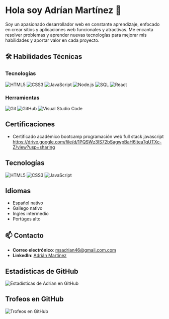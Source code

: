 
 <h1 aling="center">Hola soy Adrían Martínez 👋 </h1> 

Soy un apasionado desarrollador web en constante aprendizaje, enfocado en crear sitios y aplicaciones web funcionales y atractivas. Me encanta resolver problemas y aprender nuevas tecnologías para mejorar mis habilidades y aportar valor en cada proyecto.



## 🛠️ Habilidades Técnicas

### Tecnologías
![HTML5](https://img.shields.io/badge/HTML5-E34F26?style=for-the-badge&logo=html5&logoColor=white)
![CSS3](https://img.shields.io/badge/CSS3-1572B6?style=for-the-badge&logo=css3&logoColor=white)
![JavaScript](https://img.shields.io/badge/JavaScript-F7DF1E?style=for-the-badge&logo=javascript&logoColor=black)
![Node.js](https://img.shields.io/badge/Node.js-green?style=for-the-badge&logo=node.js)
![SQL](https://img.shields.io/badge/SQL-blue?style=for-the-badge&logo=postgresql)
![React](https://img.shields.io/badge/React-20232A?style=for-the-badge&logo=react&logoColor=61DAFB)


### Herramientas
![Git](https://img.shields.io/badge/Git-F05032?style=for-the-badge&logo=git&logoColor=white)
![GitHub](https://img.shields.io/badge/GitHub-181717?style=for-the-badge&logo=github&logoColor=white)
![Visual Studio Code](https://img.shields.io/badge/VS%20Code-007ACC?style=for-the-badge&logo=visual-studio-code&logoColor=white)

## Certificaciones

- Certificado académico bootcamp programación web full stack javascript https://drive.google.com/file/d/1PQSWz3IS72bSagwpBaH6lteaTqUTXc-Z/view?usp=sharing


## Tecnologías
![HTML5](https://img.shields.io/badge/HTML5-orange?style=for-the-badge&logo=html5)
![CSS3](https://img.shields.io/badge/CSS3-blue?style=for-the-badge&logo=css3)
![JavaScript](https://img.shields.io/badge/JavaScript-yellow?style=for-the-badge&logo=javascript)

## Idiomas
<ul>
  <li>Español nativo</li>
  <li>Gallego nativo</li>
  <li>Ingles intermedio</li>
  <li>Portúges alto</li>
</ul>

## 📫 Contacto

- **Correo electrónico**: [msadrian46@gmail.com.com](mailto:msadrian46@gmail.com)
- **LinkedIn**: [Adrián Martínez](https://www.linkedin.com/in/adri%C3%A1nmart%C3%ADnez/)
<!-- **Portfolio**: [Mi Portafolio](https://adrianmartinez.github.io/portfolio)-->


## Estadísticas de GitHub

![Estadísticas de Adrian en GitHub](https://github-readme-stats.vercel.app/api?username=adrianmartinez&show_icons=true&theme=radical)

## Trofeos en GitHub

![Trofeos en GitHub](https://github-profile-trophy.vercel.app/?username=adrianmartinez&theme=onedark)




<!--
**MSAdrian/MSAdrian** is a ✨ _special_ ✨ repository because its `README.md` (this file) appears on your GitHub profile.

Here are some ideas to get you started:

- 🔭 I’m currently working on ...
- 🌱 I’m currently learning ...
- 👯 I’m looking to collaborate on ...
- 🤔 I’m looking for help with ...
- 💬 Ask me about ...
- 📫 How to reach me: ...
- 😄 Pronouns: ...
- ⚡ Fun fact: ...
-->
